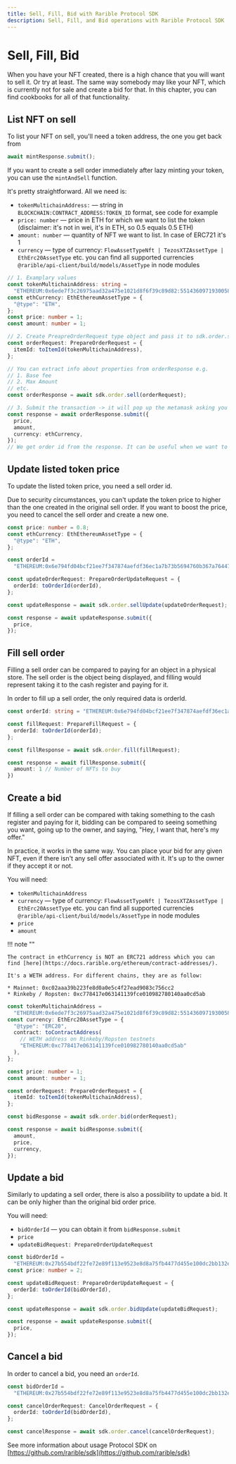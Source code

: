 ```yaml
---
title: Sell, Fill, Bid with Rarible Protocol SDK
description: Sell, Fill, and Bid operations with Rarible Protocol SDK
---
```


# Sell, Fill, Bid

When you have your NFT created, there is a high chance that you will want to sell it. Or try at least. The same way somebody may like your NFT, which is currently not for sale and create a bid for that. In this chapter, you can find cookbooks for all of that functionality.

## List NFT on sell

To list your NFT on sell, you'll need a token address, the one you get back from

```typescript
await mintResponse.submit();
```

If you want to create a sell order immediately after lazy minting your token, you can use the `mintAndSell` function.

It's pretty straightforward. All we need is:

* `tokenMultichainAddress:` — string in `BLOCKCHAIN:CONTRACT_ADDRESS:TOKEN_ID` format, see code for example
* `price: number` — price in ETH for which we want to list the token (disclaimer: it's not in wei, it's in ETH, so 0.5 equals 0.5 ETH)
* `amount: number` — quantity of NFT we want to list. In case of ERC721 it's 1
* `currency` — type of currency: `FlowAssetTypeNft | TezosXTZAssetType | EthErc20AssetType` etc. you can find all supported currencies `@rarible/api-client/build/models/AssetType` in node modules

```typescript
// 1. Examplary values
const tokenMultichainAddress: string =
  "ETHEREUM:0x6ede7f3c26975aad32a475e1021d8f6f39c89d82:55143609719300586327244080327388661151936544170854464635146779205246455382052";
const ethCurrency: EthEthereumAssetType = {
  "@type": "ETH",
};
const price: number = 1;
const amount: number = 1;

// 2. Create PreapreOrderRequest type object and pass it to sdk.order.sell
const orderRequest: PrepareOrderRequest = {
  itemId: toItemId(tokenMultichainAddress),
};

// You can extract info about properties from orderResponse e.g.
// 1. Base fee
// 2. Max Amount
// etc.
const orderResponse = await sdk.order.sell(orderRequest);

// 3. Submit the transaction -> it will pop up the metamask asking you to sign a transaction
const response = await orderResponse.submit({
  price,
  amount,
  currency: ethCurrency,
});
// We get order id from the response. It can be useful when we want to update sell order
```

## Update listed token price

To update the listed token price, you need a sell order id.

Due to security circumstances, you can't update the token price to higher than the one created in the original sell order. If you want to boost the price, you need to cancel the sell order and create a new one.

```typescript
const price: number = 0.8;
const ethCurrency: EthEthereumAssetType = {
  "@type": "ETH",
};

const orderId =
  "ETHEREUM:0x6e794fd04bcf21ee7f347874aefdf36ec1a7b73b5694760b367a7644765a6368";

const updateOrderRequest: PrepareOrderUpdateRequest = {
  orderId: toOrderId(orderId),
};

const updateResponse = await sdk.order.sellUpdate(updateOrderRequest);

const response = await updateResponse.submit({
  price,
});
```

## Fill sell order

Filling a sell order can be compared to paying for an object in a physical store. The sell order is the object being displayed, and filling would represent taking it to the cash register and paying for it.

In order to fill up a sell order, the only required data is orderId.

```typescript
const orderId: string = "ETHEREUM:0x6e794fd04bcf21ee7f347874aefdf36ec1a7b73b5694760b367a7644765a6368";

const fillRequest: PrepareFillRequest = {
  orderId: toOrderId(orderId);
};

const fillResponse = await sdk.order.fill(fillRequest);

const response = await fillResponse.submit({
  amount: 1 // Number of NFTs to buy
})

```

## Create a bid

If filling a sell order can be compared with taking something to the cash register and paying for it, bidding can be compared to seeing something you want, going up to the owner, and saying, "Hey, I want that, here's my offer."

In practice, it works in the same way. You can place your bid for any given NFT, even if there isn't any sell offer associated with it. It's up to the owner if they accept it or not.

You will need:

* `tokenMultichainAddress`
* `currency` — type of currency: `FlowAssetTypeNft | TezosXTZAssetType | EthErc20AssetType` etc. you can find all supported currencies `@rarible/api-client/build/models/AssetType` in node modules
* `price`
* `amount`

!!! note ""

    The contract in ethCurrency is NOT an ERC721 address which you can find [here](https://docs.rarible.org/ethereum/contract-addresses/).

    It's a WETH address. For different chains, they are as follow:

    * Mainnet: 0xc02aaa39b223fe8d0a0e5c4f27ead9083c756cc2
    * Rinkeby / Ropsten: 0xc778417e063141139fce010982780140aa0cd5ab

```typescript
const tokenMultichainAddress =
  "ETHEREUM:0x6ede7f3c26975aad32a475e1021d8f6f39c89d82:55143609719300586327244080327388661151936544170854464635146779205246455382052";
const currency: EthErc20AssetType = {
  "@type": "ERC20",
  contract: toContractAddress(
    // WETH address on Rinkeby/Ropsten testnets
    "ETHEREUM:0xc778417e063141139fce010982780140aa0cd5ab"
  ),
};

const price: number = 1;
const amount: number = 1;

const orderRequest: PrepareOrderRequest = {
  itemId: toItemId(tokenMultichainAddress),
};

const bidResponse = await sdk.order.bid(orderRequest);

const response = await bidResponse.submit({
  amount,
  price,
  currency,
});
```

## Update a bid

Similarly to updating a sell order, there is also a possibility to update a bid.  It can be only higher than the original bid order price.

You will need:

* `bidOrderId` — you can obtain it from `bidResponse.submit`
* `price`
* `updateBidRequest: PrepareOrderUpdateRequest`

```typescript
const bidOrderId =
  "ETHEREUM:0x27b554bdf22fe72e89f113e9523e8d8a75fb4477d455e100dc2bb132e7f51682";
const price: number = 2;

const updateBidRequest: PrepareOrderUpdateRequest = {
  orderId: toOrderId(bidOrderId),
};

const updateResponse = await sdk.order.bidUpdate(updateBidRequest);

const response = await updateResponse.submit({
  price,
});
```

## Cancel a bid

In order to cancel a bid, you need an `orderId`.

```typescript
const bidOrderId =
  "ETHEREUM:0x27b554bdf22fe72e89f113e9523e8d8a75fb4477d455e100dc2bb132e7f51682";

const cancelOrderRequest: CancelOrderRequest = {
  orderId: toOrderId(bidOrderId),
};

const cancelResponse = await sdk.order.cancel(cancelOrderRequest);
```

See more information about usage Protocol SDK on [https://github.com/rarible/sdk](https://github.com/rarible/sdk)
